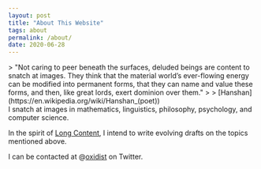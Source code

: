 ```yaml
---
layout: post
title: "About This Website"
tags: about
permalink: /about/
date: 2020-06-28
---
```


<div class="epigraph" markdown=1>
> "Not caring to peer beneath the surfaces, deluded beings are content to snatch at images. They think that the material world’s ever-flowing energy can be modified into permanent forms, that they can name and value these forms, and then, like great lords, exert dominion over them."
>
> [Hanshan](https://en.wikipedia.org/wiki/Hanshan_(poet))
</div>
I snatch at images in mathematics, linguistics, philosophy, psychology, and computer science. 

In the spirit of [Long Content](https://www.gwern.net/About#long-content), I intend to write evolving drafts on the topics mentioned above.

I can be contacted at @[oxidist](https://twitter.com/oxidist) on Twitter.
